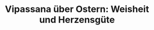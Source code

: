 ---
layout: SeminarLayout
title: 'Vipassana über Ostern: Weisheit und Herzensgüte'
startDate: '09.04.2020'
endDate: '13.04.2020'
descriptionShort: 'Wie finden wir zu echtem Glück, innerer Freiheit, Verbundenheit? Brauchen wir tatsächlich mehr oder andere Erfahrungen als die, welche wir haben? Ist Glücklichsein grundsätzlich in jedem Augenblick unseres Lebens möglich, unabhängig von den Umständen?'
description: 'In der buddhistischen Einsichtsmeditation gehen wir diesen Fragen nach – und zwar mit Hilfe eines systematischen Trainings in Momentzu-Moment-Achtsamkeit. Mit Interesse, Wohlwollen und Geduld wenden wir uns den Vorgängen in Körper, Herz und Geist zu. Das klare Erkennen der vergänglichen, nicht-fassbaren Natur aller Erfahrungen ermöglicht tiefes inneres Loslassen und Annehmen. In jenen Momenten, in denen wir bereit sind, die Fäuste zu lockern, die Augen zu entspannen und die Welt nicht ergreifen oder festhalten zu wollen, begegnen wir dem Leben vermehrt mit Mitgefühl, Weisheit und Gelassenheit. Mit Ausnahme von Anleitungen, Vorträgen, Einzel- oder Gruppengesprächen mit Ursula findet das Retreat in vollständigem Schweigen statt. Paare werden getrennt untergebracht. Teilnahmebedingungen: Anwesenheit von Kursbeginn bis Kursende.'
honorar: 'Dana (auf freiwilliger Basis); um ihren Lebensunterhalt zu garantieren und ihre anderen Lehraktivitäten zu ermöglichen, ist sie auf Spenden (Dana) am Ende des Kurses angewiesen.'
kursgebuehr: '100 €'
unterkunft: '160 €, Aufpreis bei Einzelzimmer'
dozentenbeschreibung: '**Ursula Flückiger** praktiziert Vipassana Meditation seit 1980 mit verschiedenen LehrerInnen, u.a. Ven. Ajahn Sumedho, Joseph Goldstein, Christina Feldman und erhielt viele Belehrungen in der Tibetischen Mahayana-Tradition. Sie arbeitete zehn Jahre in eigener Praxis für Hakomi-Psychotherapie. Seit 1990 wirkt sie als Meditationslehrerin ist Mitbegründerin, Stiftungsrätin sowie eine der ZentrumslehrerInnen des Meditationszentrums Beatenberg in der Schweiz und Co-Autorin des Buches Mahamudra & Vipassana (Norbu Verlag).'
website: 'Ursula Flückiger'
websiteUrl: 'http://www.karuna.ch'
performers: 'Ursula Flückiger'
---